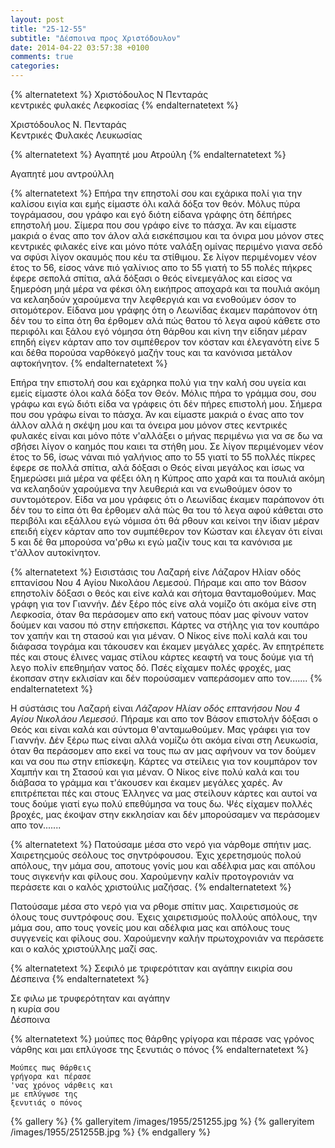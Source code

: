 ```yaml
---
layout: post
title: "25-12-55"
subtitle: "Δέσποινα προς Χριστόδουλον"
date: 2014-04-22 03:57:38 +0100
comments: true
categories:
---
```


{% alternatetext %}
Χριστόδουλος Ν Πενταράς<br/>
κεντρικές φυλακές Λεφκοσίας
{% endalternatetext %}

Χριστόδουλος Ν. Πενταράς<br/>
Κεντρικές Φυλακές Λευκωσίας

{% alternatetext %}
Αγαπητέ μου Ατρούλη
{% endalternatetext %}

Αγαπητέ μου αντρούλλη

{% alternatetext %}
Επήρα την επηστολί σου και εχάρικα πολί για την καλίσου ειγία και εμής είμαστε όλι καλά δόξα τον θεόν. Μόλυς πύρα τογράμασου, σου γράφο και εγό διότη είδανα γράφης ότη δέπήρες επηστολή μου. Σίμερα που σου γράφο είνε το πάσχα. Άν και είμαστε μακριά ο ένας απο τον άλον αλά εισκέπσιμου και τα όνιρα μου μόνον στες κεντρικές φιλακές είνε και μόνο πότε ναλάξη ομίνας περιμένο γιανα σεδό να σφύσι λίγον οκαυμός που κέυ τα στίθιμου. Σε λίγον περιμένομεν νέον έτος το 56, είσος νάνε πιό γαλίνιος απο το 55 γιατή το 55 πολές πήκρες έφερε σεπολά σπίτια, αλά δόξασι ο θεός είνεμεγάλος και είσος να ξημερόση μηά μέρα να φέκσι όλη εικήπρος αποχαρά και τα πουλιά ακόμη να κελαηδούν χαρούμενα την λεφθεργιά και να ενοθούμεν όσον το σιτομότερον. Είδανα μου γράφης ότη ο Λεωνίδας έκαμεν παράπονον ότη δέν του το είπα ότη θα έρθομεν αλά πώς θατου τό λεγα αφού κάθετε στο περιφόλι και ξάλου εγό νόμησα ότη θάρθου και κίνη την είδηαν μέραν επηδή είγεν κάρταν απο τον σιμπέθερον τον κόσταν και έλεγανότη είνε 5 και δέθα πορούσα ναρθόκεγό μαζήν τους και τα κανόνισα μετάλον αφτοκήνητον.
{% endalternatetext %}

Επήρα την επιστολή σου και εχάρηκα πολύ για την καλή σου υγεία και εμείς είμαστε όλοι καλά δόξα τον Θεόν. Μόλις πήρα το γράμμα σου, σου γράφω και εγώ διότι είδα να γράφεις ότι δέν πήρες επιστολή μου. Σήμερα που σου γράφω είναι το πάσχα. Άν και είμαστε μακριά ο ένας απο τον άλλον αλλά η σκέψη μου και τα όνειρα μου μόνον στες κεντρικές φυλακές είναι και μόνο πότε ν'αλλάξει ο μήνας περιμένω για να σε δω να σβήσει λίγον ο καημός που καιει τα στήθη μου. Σε λίγον περιμένομεν νέον έτος το 56, ίσως νάναι πιό γαλήνιος απο το 55 γιατί το 55 πολλές πίκρες έφερε σε πολλά σπίτια, αλά δόξασι ο Θεός είναι μεγάλος και ίσως να ξημερώσει μιά μέρα να φέξει όλη η Κύπρος απο χαρά και τα πουλιά ακόμη να κελαηδούν χαρούμενα την λευθεριά και να ενωθούμεν όσον το συντομότερον. Είδα να μου γράφεις ότι ο Λεωνίδας έκαμεν παράπονον ότι δέν του το είπα ότι θα έρθομεν αλά πώς θα του τό λεγα αφού κάθεται στο περιβόλι και εξάλλου εγώ νόμισα ότι θά ρθουν και κείνοι την ίδιαν μέραν επειδή είχεν κάρταν απο τον συμπέθερον τον Κώσταν και έλεγαν ότι είναι 5 και δέ θα μπορούσα να'ρθω κι εγώ μαζίν τους και τα κανόνισα με τ'άλλον αυτοκίνητον.

{% alternatetext %}
Εισιστάσις του Λαζαρή είνε Λάζαρον Ηλίαν οδός επτανίσου Νου 4 Αγίου Νικολάου Λεμεσού. Πήραμε και απο τον Βάσον επηστολίν δόξασι ο θεός και είνε καλά και σήτομα θανταμοθούμεν. Μας γράφη για τον Γιαννήν. Δέν ξέρο πός είνε αλά νομίζο ότι ακόμα είνε στη Λεφκοσία, όταν θα περάσομεν απο εκή νατους πόαν μας φίνουν νατον δούμεν και νασου πό στην επήσκεπσι. Κάρτες να στήλης για τον κουπάρο τον χαπήν και τη στασού και για μέναν. Ο Νίκος είνε πολί καλά και του διάφασα τογράμα και τάκουσεν και έκαμεν μεγάλες χαρές. Άν επητρέπετε πές και στους έλινες ναμας στίλου κάρτες κεαφτή να τους δούμε για τή λεγο πολίν επεθημήαν νατος δό. Πσές είχαμεν πολές φροχές, μας έκοπσαν στην εκλισίαν και δέν πορούσαμεν ναπεράσομεν απο τον.......
{% endalternatetext %}

Η σύστάσις του Λαζαρή είναι _Λάζαρον Ηλίαν οδός επτανήσου Νου 4 Αγίου Νικολάου Λεμεσού_. Πήραμε και απο τον Βάσον επιστολήν δόξασι ο Θεός και είναι καλά και σύντομα θ'ανταμωθούμεν. Μας γράφει για τον Γιαννήν. Δέν ξέρω πως είναι αλλά νομίζω ότι ακόμα είναι στη Λευκωσία, όταν θα περάσομεν απο εκεί να τους πω αν μας αφήνουν να τον δούμεν και να σου πω στην επίσκεψη. Κάρτες να στείλεις για τον κουμπάρον τον Χαμπήν και τη Στασού και για μέναν. Ο Νίκος είνε πολύ καλά και του διάβασα το γράμμα και τ'άκουσεν και έκαμεν μεγάλες χαρές. Αν επιτρέπεται πές και στους Έλληνες να μας στείλουν κάρτες και αυτοί να τους δούμε γιατί εγω πολύ επεθύμησα να τους δω. Ψές είχαμεν πολλές βροχές, μας έκοψαν στην εκκλησίαν και δέν μπορούσαμεν να περάσομεν απο τον.......

{% alternatetext %}
Πατούσαμε μέσα στο νερό για νάρθομε σπήτιν μας. Χαιρετηςμούς σεόλους τος σηντρόφουσου. Έχις χερετησμούς πολού απόλους, την μάμα σου, αποτους γονίς μου και αδέλφια μας και απόλου τους σιγκενήν και φίλους σου. Χαρούμενην καλίν προτογρονιάν να περάσετε και ο καλός χριστούλις μαζήσας.
{% endalternatetext %}

Πατούσαμε μέσα στο νερό για να ρθομε σπίτιν μας. Χαιρετισμούς σε όλους τους συντρόφους σου. Έχεις χαιρετισμούς πολλούς απόλους, την μάμα σου, απο τους γονείς μου και αδέλφια μας και απόλους τους συγγενείς και φίλους σου. Χαρούμενην καλήν πρωτοχρονιάν να περάσετε και ο καλός χριστούλλης μαζί σας.

{% alternatetext %}
Σεφιλό με τριφερότιταν και αγάπην
εικιρία σου
Δέσπεινα
{% endalternatetext %}

Σε φιλω με τρυφερότηταν και αγάπην<br/>
η κυρία σου<br/>
Δέσποινα


{% alternatetext %}
μούπες πος θάρθης
γρίγορα και πέρασε
νας γρόνος νάρθης και
μαι επλύγοσε της
ξενυτιάς ο πόνος
{% endalternatetext %}

    Μούπες πως θάρθεις
    γρήγορα και πέρασε
    'νας χρόνος νάρθεις και
    με επλύγωσε της
    ξενυτιάς ο πόνος

{% gallery %}
  {% galleryitem /images/1955/251255.jpg %}
  {% galleryitem /images/1955/251255B.jpg %}
{% endgallery %}
